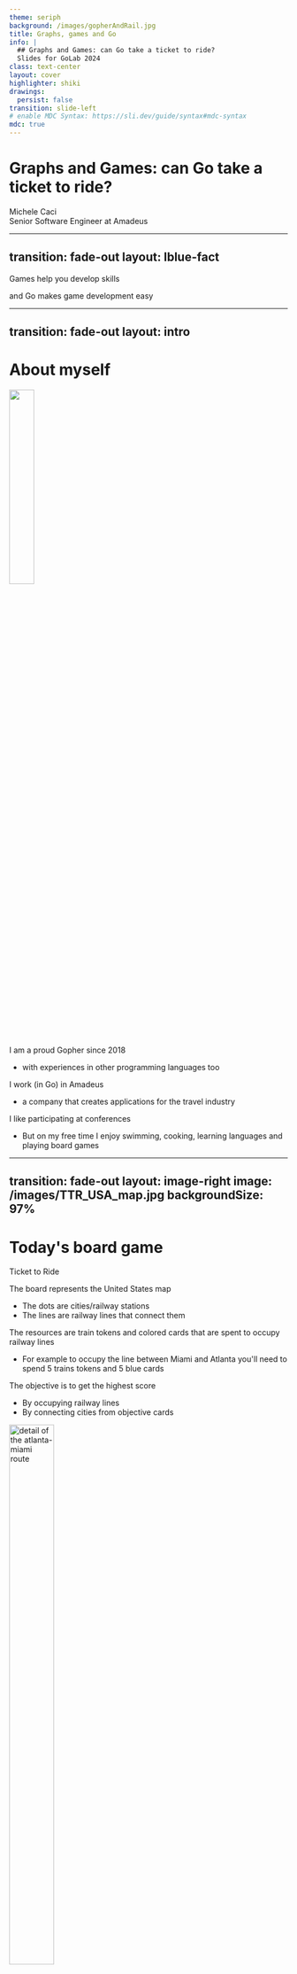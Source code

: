 ```yaml
---
theme: seriph
background: /images/gopherAndRail.jpg
title: Graphs, games and Go
info: |
  ## Graphs and Games: can Go take a ticket to ride?
  Slides for GoLab 2024
class: text-center
layout: cover
highlighter: shiki
drawings:
  persist: false
transition: slide-left
# enable MDC Syntax: https://sli.dev/guide/syntax#mdc-syntax
mdc: true
---
```


# Graphs and Games: can Go take a ticket to ride?

<div class="absolute bottom-10 text-left">
    <div>Michele Caci</div>
    <div>Senior Software Engineer at Amadeus</div>
    <div class="flex m-0 gap-1">
      <a href="https://github.com/mcaci" target="_blank" alt="Michele's GitHub" title="Michele's GitHub"
        class="text-xl slidev-icon-btn opacity-50 !border-none !hover:text-white">
        <carbon-logo-github />
      </a>
      <a href="https://x.com/goMicheleCaci" target="_blank" alt="Michele's X" title="Michele's X"
        class="text-xl slidev-icon-btn opacity-50 !border-none !hover:text-white">
        <carbon-logo-x />
      </a>
      <a href="https://www.linkedin.com/in/michele-caci-47770132/" target="_blank" alt="Michele's Linkedin" title="Michele's Linkedin"
        class="text-xl slidev-icon-btn opacity-50 !border-none !hover:text-white">
        <carbon-logo-linkedin />
      </a>
    </div>
</div>

---
transition: fade-out
layout: lblue-fact
---

Games help you develop skills
<v-click>
<div class="font-size-8">and Go makes game development easy</div>
</v-click>

<!-- 
I want to start with this statement that comes from my personal experience. And this conviction has increased a lot by watching my son playing, during the course of his first year of age. He turned 1 year just a month ago by the way.

Games help you develop skills and for what it matters to us, Go makes game development easy and today we'll see how.
-->

---
transition: fade-out
layout: intro
---

# About myself

<img src="/images/meAtCDS23.jpg" class="absolute top-15 right-25 text-right" style="width: 30%; height: auto;"/>

<v-clicks>

I am a proud Gopher since 2018

- with experiences in other programming languages too

I work (in Go) in Amadeus

- a company that creates applications for the travel industry

I like participating at conferences

- But on my free time I enjoy swimming, cooking, learning languages and playing board games
</v-clicks>

<!-- 
I'm Michele, Italian from Sicily, I am a passionate Gopher since 2018 and before then I used to work in Java, Scala and C++. I always like make side projects and develop new things. Besides programming, I enjoy swimming, cooking and learning languages; currently, I'm learning Japanese: GOのワークショップへようこそ！ 

You can find me in:
- github: [mcaci](https://github.com/mcaci)
- linkedin: [Michele Caci](https://www.linkedin.com/in/michele-caci-47770132/)
- X/Twitter: [@goMicheleCaci](https://x.com/goMicheleCaci)
-->

---
transition: fade-out
layout: image-right
image: /images/TTR_USA_map.jpg
backgroundSize: 97%
---

# Today's board game

Ticket to Ride

<v-clicks>

The board represents the United States map

- The dots are cities/railway stations
- The lines are railway lines that connect them

The resources are train tokens and colored cards that are spent to occupy railway lines

- For example to occupy the line between Miami and Atlanta you'll need to spend 5 trains tokens and 5 blue cards

The objective is to get the highest score

- By occupying railway lines
- By connecting cities from objective cards
</v-clicks>

<img v-click="[4, 5]" src="/images/atlantaMiami.png" alt="detail of the atlanta-miami route" class="absolute rounded shadow" style="top: 25%; right: 5%; height: 50%; width: 40%;"/>

<!-- 
Today we will look at this specific game: Ticket to Ride.
Let me have by show of hand: who knows or has played to this game so far?

Nice!

For those who don't know, I'll give you an idea of what it its about
-->
---
transition: fade-out
layout: lblue-fact
---

Let's see how to play the game in Go

---
transition: fade-out
---

# Idea #1

We Go random

<v-click>

Let's simplify the rules first:
</v-click>

<v-clicks>

- the number of player will be 2
- the railway link chosen by each player will be __random__
- each player has unlimited resources
  - which means that each player will take turns to select a link and occupy it
- each player has no objectives
  - which means that the final score will be determined by which lines they occupy

</v-clicks>

---
transition: fade-out
---

# Idea #1

Let's see the code

````md magic-move {lines: true}
```go {all|4-6|8-9|10-20|21|all}
package main

func main() {
	// Collect all the railway lines
	railwaylines, err := data.RailwayLines()
	if err != nil { /* log and exit */ }

	// create the two players
	p1, p2 := player.NewRandom(1), player.NewRandom(2)
	// use a coin to select the player who takes the turn and play until all lines are occupied
	var coin bool
	for game.FreeRoutesAvailable(railwaylines) {
		playRound := p1.Play()
		if !coin {
			playRound = p2.Play()
		}
		playRound(railwaylines)
		// pass the turn
		coin = !coin
	}
	slog.Info("end game", "Score P1", player.Score(p1), "Score P2", player.Score(p2))
}
```

```go {all|1-6|7|8-15|16-23|all}
package player

type Random struct {
	id    int
	owned []*game.TrainLine
}
func NewRandom(id int) *Random { return &Random{id: id} }
func (p *Random) Play() func(g game.Board) {
	return func(g game.Board) {
		// select and remove a random railway line from the board
		chosenLine := game.PopRandomLine(g)
		// add it to the owned list
		p.owned = append(p.owned, (*game.TrainLine)(chosenLine))
	}
}
// Score sums up the value of each owned railway line
func (p *Random) Score() int {
	var score int
	for i := range p.owned {
		score += p.owned[i].Value()
	}
	return score
}
```
````

<!-- 
And so we have our first gameplay example
-->

---
transition: fade-out
layout: fact
---

Demo time!

---
transition: fade-out
layout: lblue-fact
---

Let's focus on the board for one second

---
transition: slide-left
layout: image
image: /images/TTR_USA_map.jpg
backgroundSize: fit
---

<!-- 
If you pay closer attention to the board, you'll notice one interesting property
 -->

---
transition: slide-left
layout: image
image: /images/aGraphToMe.jpeg
backgroundSize: fit
---

---
transition: slide-left
layout: image
image: /images/TTR_USA_map_graph.jpg
backgroundSize: fit
---

---
transition: fade-out
layout: image-right
image: /images/aGraphToMeReallyYeah.jpeg
backgroundSize: 90%
---

# Idea #2

Let's model Ticket to Ride board as a graph

This is where we introduce graphs algorithms

<!-- But if graph algorithms look scary to you I have good news for you -->

---
transition: fade-out
layout: image
image: /images/goodNewsAlgorithmsAreEasy.jpg
backgroundSize: fit
---

<!-- 
Let's see how Go really makes the implementation of graph algorithms easy

There are two elements that stand out:

1. Go can easily be written line by line from pseudocode
2. Go has generics and interfaces which can help in making data structure adaptable to any kind of data

In other words we can decouple the data structure itself from the kind of data it holds 
-->

---
transition: fade-out
layout: lblue-fact
---

Graphs Algorithms, Ticket To Ride and Go

---
transition: fade-out
---

# Vertices and Edges

How we can implement them in Go and how they translate in Ticket to Ride

<v-click>

````md magic-move {lines: true}
```go {none|1-4|5-10}
// A vertex is a node that is holding data, for simplicity we will have it comparable
type Vertex[T comparable] struct { 
  E T 
}
// An edge is a pair of vertices that can hold any property
type Edge[T comparable] struct {
	X, Y *Vertex[T]
	P    EdgeProperty
}
type EdgeProperty any
```

```go {1|2-5|7-10|11-12}
// A Ticket to Ride example
// We create city stations as vertices of our Ticket to Ride graph
type City string
newYork := Vertex[City]{E: "New York"}
washington := Vertex[City]{E: "Washington"}

// We define a property for the Edge between city station vertices
type TrainLineProperty struct {
  Distance int
}
// We create a train line as an edge between two city station vertices
newYorkWashington := Edge[City]{X: &newYork, Y: &washington, P: TrainLineProperty{Distance: 2}}
```
````
</v-click>

---
transition: fade-out
---

# Graphs

How we can implement them in Go and how they translate in Ticket to Ride

````md magic-move {lines: true}
```go
// ArcsList is graph representation of a collection of edges and vertices
type ArcsList[T comparable] struct {
	v        []*Vertex[T]
	e        []*Edge[T]
}
```

```go {1-4|5-10|6,12-17|all}
// A Ticket to Ride example
newYork := Vertex[City]{E: "New York"}
washington := Vertex[City]{E: "Washington"}
newYorkWashington := Edge[City]{X: &newYork, Y: washington, P: TrainLineProperty{Distance: 2}}
// Keep adding cities (vertices) and railway lines (edges)
// And add all them to the board
board := ArcsList[City]{
  v: []*Vertex[City]{ &newYork ,&washington /*, ...*/ }
  e: []*Edge[City]{ &newYorkWashington /*, ...*/ }
}

// in other words the job that was done when collecting all the railway lines in the main
func main() {
	// ...
	railwaylines, err := data.RailwayLines()
	// ...
}
```

```go
// ArcsList is graph representation of a collection of edges and vertices
type ArcsList[T comparable] struct {
	v        []*Vertex[T]
	e        []*Edge[T]
}
```
````

<v-clicks>

There are other graph representations.

The choice of the representation is based on memory and time efficiency with respect to the operations done.

All graph representations share a common behavior that can be captured by creating an interface.

```go
type Graph[T comparable] interface { 
  Vertices() []*Vertex[T]
  Edges() []*Edge[T]
  AddVertex(v *Vertex[T])
  RemoveVertex(v *Vertex[T])
  AddEdge(e *Edge[T])
  RemoveEdge(e *Edge[T])
  // ...
}
```

</v-clicks>

---
transition: fade-out
layout: lblue-fact
---

What algorithms do we need for Ticket to Ride?

<!-- 
Once we have a graph up representing the board of ticket to ride, we can start reasoning on it using the algorithms we have at our disposal

Let's see a few of them.
-->

---
transition: fade-out
layout: image-right
image: /images/TTR_USA_map.jpg
backgroundSize: 100%
---

# Is there a path connecting a city to another one?

Connected vertices in a graph

<v-clicks>

The game starts with all of the cities connected by the edges representing the railway lines

As soon as players occupy railway lines, the correspondent edge is removed from the graph

We are going to see the following algorithms to check if two cities are still connected by railway lines:

- __visit__ of a graph
- __connectivity__ of two vertices in a graph

</v-clicks>

---
transition: fade-out
---

# Is there a path connecting a city to another one?

Let's see the code

<v-clicks>

````md magic-move {lines: true}
```go {all|3|4-7,21|8-10,20|10-13,20|6,7,10,14-15,20,21|5,10,16-19,20,22|all}
// GenericVisit walks the graph from a source node, visiting each node it can visit only once
func GenericVisit[T comparable](g Graph[T], s *Vertex[T]) *Tree[T] {
	if !g.ContainsVertex(s) { return nil }
	s.Visit()
	t := &Tree[T]{element: &s.E}
	queue := []*Vertex[T]{s}
	for len(queue) != 0 {
		var next *Vertex[T]
		next, queue = queue[0], queue[1:]
		for _, v := range g.AdjacentNodes(next) {
			if v.Visited() {
				continue
			}
			v.Visit()
			queue = append(queue, v)
			parentNode := t.Find(&next.E)
			if subtree != nil {
				parentNode.children = append(parentNode.children, &Tree[T]{element: &v.E})
			}
		}
	}
	return t
}
```

```go {all|1-4|6-21|6,10,11|6,14-19|6,15|all}
type Tree[T comparable] struct {
	element  *T
	children []*Tree[T]
}

func (t *Tree[T]) Find(e *T) *Tree[T] {
	switch {
	case t == nil, t.element == nil:
		return nil
	case *t.element == *e:
		return t
	case t.children == nil:
		return nil
	default:		
		i := slices.IndexFunc(t.children, func(t *Tree[T]) bool { return t.Find(e) != nil })
		if i < 0 {
			return nil
		}
		return t.children[i]
	}
}
```

```go
// func GenericVisit[T comparable](g Graph[T], s *Vertex[T]) *Tree[T]

// Connected verifies that the vertices x and y are connected in the graph g
// by visiting g using x as a source and checking that the output tree contains the vertex v
func Connected[T comparable](g Graph[T], x, y *Vertex[T]) bool {
	return GenericVisit(g, x).Find(&y.E) != nil
}
```
````
</v-clicks>

---
transition: fade-out
layout: image-right
image: /images/TTR_USA_map.jpg
backgroundSize: 100%
---

# Of all the routes connecting two cities, which one is the shortest?

Shortest path

<v-clicks>

If two cities are connected, there is at least one route between them

We are going to see the __Bellman-Ford algorithm__ to check which route is the shortest between two cities

</v-clicks>

---
transition: fade-out
---

# Bellman-Ford algorithm for the shortest path

Let's see the code


````md magic-move {lines: true}
```go {all|2-8|9-21|all}
func BellmanFordDistances[T comparable](g Graph[T], s *Vertex[T]) map[*Vertex[T]]*Distance[T] {
	d := make(map[*graph.Vertex[T]]*Distance[T]) // type Distance[T comparable] struct { v, u *Vertex[T]; d int }
	for _, v := range g.Vertices() {
		d[v] = &Distance[T]{v: s, u: v}
		if v != s {
			d[v].d = math.MaxInt
		}
	}
	canRelax := (x, y *graph.Vertex[T], w Weighter) bool { return d[x].d+w.Weight() < d[y].d && d[x].d+w.Weight() > 0 }
	relax    := (x, y *graph.Vertex[T], w Weighter) 	  { d[y].setDistance(w.Weight() + d[x].d)}
	for range g.Vertices() {
		for _, e := range g.Edges() {
			w := e.P.(Weighter) // type Weighter interface{ Weight() int }
			switch {
			case canRelax(e.X, e.Y, w):
				relax(e.X, e.Y, w)
			case canRelax(e.Y, e.X, w):
				relax(e.Y, e.X, w)
			}
		}
	}
	return d
}
```

```go {all|5-7,23|3,4,8-22|all}
func Shortest[T comparable](g graph.Graph[T], d map[*graph.Vertex[T]]*Distance[T], x, y *graph.Vertex[T]) []*graph.Vertex[T] {
	if len(g.Vertices()) < 2 { return nil }
	isShortestDist := func(u, v *graph.Vertex[T], w Weighter) bool { return d[u].d+w.Weight() == d[v].d }
	isConnectingEdge := func(u, v *graph.Vertex[T], e *graph.Edge[T]) bool { return (e.X == u && e.Y == v) || (e.X == v && e.Y == u) }
	path := []*graph.Vertex[T]{y}
	v := y
	for v != x {
	neighbourSearch:
		for _, u := range g.AdjacentNodes(v) {
			for _, edge := range g.Edges() {
				if !isConnectingEdge(u, v, edge) {
					continue
				}
				if !isShortestDist(u, v, edge.P.(Weighter)) {
					continue
				}
				path = append([]*graph.Vertex[T]{u}, path...)
				v = u
				break neighbourSearch
			}
		}
	}
	return path
}
```
````

---
transition: fade-out
---

# Quick note on why using Go for algorithm development

The power of simplicity

<v-clicks>

A common theme in Go is that its simplicity often hides the complexity that makes the language simple

It holds the same with algorithms, despite being complex themselves, few lines of code are necessary to implement them in Go

</v-clicks>

<!-- 
We have seen some of the syntax elements of Go like Generics, Interfaces and Functions as first class citizen have bubbled up quite often in the code snippets.
And the interesting part is that they contribute to make the code look almost like pseudo-code.
Don't get me wrong, I'm not comparing the two of them, but if you look at a textbook and see the pseudo-code for an algorithm,
Go provides all the necessary the tools to translate pseudocode into actual code.
Which leads me to my, probably, unpopular opinion.
-->

---
layout: lblue-fact
transition: fade-out
---

# It is very easy to translate pseudocode to Go

---
transition: fade-out
---

# Back to Idea #2

New rules

<v-clicks>

- the number of player will be 2
- each player has unlimited resources
  - which means that each player will take turns to select a link and occupy it
- each player has __3__ objectives
  - which means the railway link chosen by each player will be made by __looking at the shortest path__ available for the routes on their objective list

</v-clicks>

---
transition: fade-out
---

# Back to Idea #2

Let's see the code

````md magic-move {lines: true}
```go {none|4-6|8-9|10-20|21|all}
package main

func main() {
	// Collect all the railway lines
	railwaylines, err := data.RailwayLines()
	if err != nil { /* log and exit */ }

	// create the two players
	p1, p2 := player.NewRandom(1), player.NewRandom(2)
	// use a coin to select the player who takes the turn and play until all lines are occupied
	var coin bool
	for game.FreeRoutesAvailable(railwaylines) {
		play := p1.Play()
		if !coin {
			play = p2.Play()
		}
		play(railwaylines)
		// pass the turn
		coin = !coin
	}
	slog.Info("end game", "Score P1", player.Score(p1), "Score P2", player.Score(p2))
}
```

```go {none|1-6|7|8-15|16-23|all}
package player

type Random struct {
	id    int
	owned []*game.TrainLine
}
func NewRandom(id int) *Random { return &Random{id: id} }
func (p *Random) Play() func(g game.Board) {
	return func(g game.Board) {
		// select and remove a random railway line from the board
		chosenLine := game.PopRandomLine(g)
		// add it to the owned list
		p.owned = append(p.owned, (*game.TrainLine)(chosenLine))
	}
}
// Score sums up the value of each owned railway line
func (p *Random) Score() int {
	var score int
	for i := range p.owned {
		score += p.owned[i].Value()
	}
	return score
}
```
````

<!-- 
And so we have our first gameplay example
-->

---
transition: fade-out
layout: fact
---

Demo time!

---
transition: fade-out
---

# Next steps

This is just the start of a meaningful game.

How can the gameplay improve with other algorithms we have at our disposal?

Can we tap out to other algorithm fields?

---
transition: fade-out
layout: image-right
image: /images/Gophers1.jpeg
backgroundSize: 80%
---

# Conclusions

Improving in Go with Games

<v-clicks>

Games are a good opportunity to practise and learn new aspects of Go

Go makes it easy to have a minimun example of gameplay working

Go makes it easy to be able to implement algorithms
</v-clicks>

<v-click>

There are other examples of developing games in Go:

- Daniela Petruzalek's talks [Building an Indie Game in GO](https://www.youtube.com/watch?v=Oce77qCXu7I) and [Pacman from scratch](https://www.youtube.com/watch?v=SM8LTMnB4x0);
- Drishti Jain's talk [Go Beyond the Console: Developing 2D Games in Go](https://www.youtube.com/watch?v=OBKULmYQbuU);
- https://github.com/mcaci/wallrush to check
</v-click>

<v-click>

__Take advantage of the simplicity that Go brings you__
</v-click>

---
layout: fact
transition: fade-out
class: "font-size-7.8"
---

And you'll be able to create awesome things in Go!

---
layout: lblue-end
transition: fade-out
---

<div class="text-white font-size-10">
Thank you very much!
</div>

<div class="absolute bottom-10">
  <div  class="text-white">Michele Caci</div>
  <div class="flex m-0 gap-1">
    <a href="https://github.com/mcaci" target="_blank" alt="Michele's GitHub" title="Michele's GitHub"
      class="text-xl slidev-icon-btn opacity-50 !border-none !hover:text-white">
      <carbon-logo-github />
    </a>
    <a href="https://x.com/goMicheleCaci" target="_blank" alt="Michele's X" title="Michele's X"
      class="text-xl slidev-icon-btn opacity-50 !border-none !hover:text-white">
      <carbon-logo-x />
    </a>
    <a href="https://www.linkedin.com/in/michele-caci-47770132/" target="_blank" alt="Michele's Linkedin" title="Michele's Linkedin"
      class="text-xl slidev-icon-btn opacity-50 !border-none !hover:text-white">
      <carbon-logo-linkedin />
    </a>
  </div>
</div>
<img src="/images/michelecaciQR.jpeg" class="absolute bottom-5 right-5 text-right" style="width: 20%; height: auto;"/>
